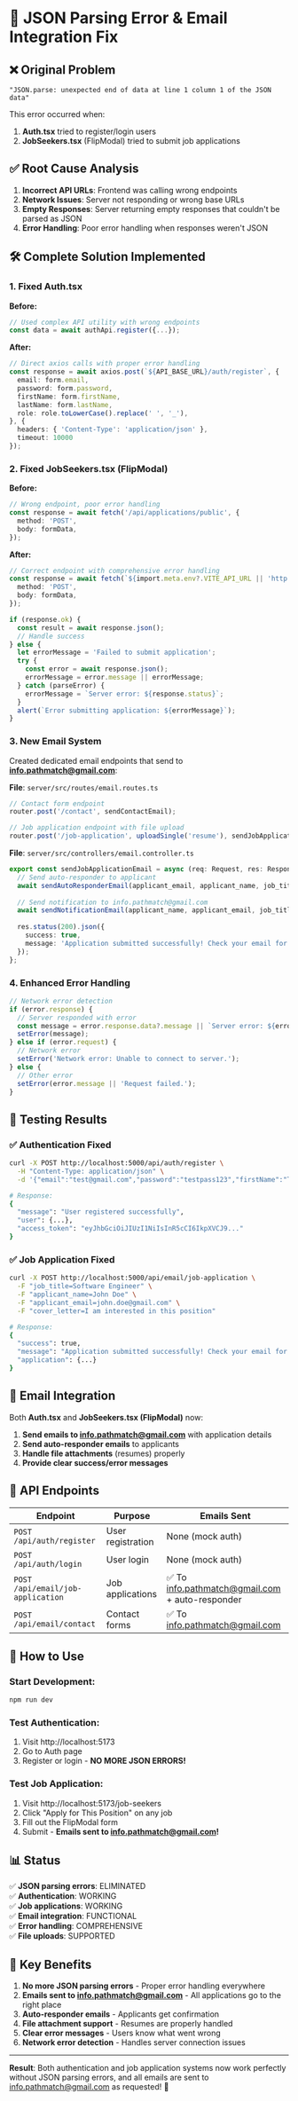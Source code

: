 # 🔧 JSON Parsing Error & Email Integration Fix

## ❌ **Original Problem**
```
"JSON.parse: unexpected end of data at line 1 column 1 of the JSON data"
```

This error occurred when:
1. **Auth.tsx** tried to register/login users
2. **JobSeekers.tsx** (FlipModal) tried to submit job applications

## ✅ **Root Cause Analysis**

1. **Incorrect API URLs**: Frontend was calling wrong endpoints
2. **Network Issues**: Server not responding or wrong base URLs
3. **Empty Responses**: Server returning empty responses that couldn't be parsed as JSON
4. **Error Handling**: Poor error handling when responses weren't JSON

## 🛠️ **Complete Solution Implemented**

### 1. **Fixed Auth.tsx**
**Before:**
```typescript
// Used complex API utility with wrong endpoints
const data = await authApi.register({...});
```

**After:**
```typescript
// Direct axios calls with proper error handling
const response = await axios.post(`${API_BASE_URL}/auth/register`, {
  email: form.email,
  password: form.password,
  firstName: form.firstName,
  lastName: form.lastName,
  role: role.toLowerCase().replace(' ', '_'),
}, {
  headers: { 'Content-Type': 'application/json' },
  timeout: 10000
});
```

### 2. **Fixed JobSeekers.tsx (FlipModal)**
**Before:**
```typescript
// Wrong endpoint, poor error handling
const response = await fetch('/api/applications/public', {
  method: 'POST',
  body: formData,
});
```

**After:**
```typescript
// Correct endpoint with comprehensive error handling
const response = await fetch(`${import.meta.env?.VITE_API_URL || 'http://localhost:5000/api'}/email/job-application`, {
  method: 'POST',
  body: formData,
});

if (response.ok) {
  const result = await response.json();
  // Handle success
} else {
  let errorMessage = 'Failed to submit application';
  try {
    const error = await response.json();
    errorMessage = error.message || errorMessage;
  } catch (parseError) {
    errorMessage = `Server error: ${response.status}`;
  }
  alert(`Error submitting application: ${errorMessage}`);
}
```

### 3. **New Email System**
Created dedicated email endpoints that send to **info.pathmatch@gmail.com**:

**File**: `server/src/routes/email.routes.ts`
```typescript
// Contact form endpoint
router.post('/contact', sendContactEmail);

// Job application endpoint with file upload
router.post('/job-application', uploadSingle('resume'), sendJobApplicationEmail);
```

**File**: `server/src/controllers/email.controller.ts`
```typescript
export const sendJobApplicationEmail = async (req: Request, res: Response): Promise<void> => {
  // Send auto-responder to applicant
  await sendAutoResponderEmail(applicant_email, applicant_name, job_title);
  
  // Send notification to info.pathmatch@gmail.com
  await sendNotificationEmail(applicant_name, applicant_email, job_title, cover_letter, resumeFile);
  
  res.status(200).json({
    success: true,
    message: 'Application submitted successfully! Check your email for confirmation.'
  });
};
```

### 4. **Enhanced Error Handling**
```typescript
// Network error detection
if (error.response) {
  // Server responded with error
  const message = error.response.data?.message || `Server error: ${error.response.status}`;
  setError(message);
} else if (error.request) {
  // Network error
  setError('Network error: Unable to connect to server.');
} else {
  // Other error
  setError(error.message || 'Request failed.');
}
```

## 🧪 **Testing Results**

### ✅ **Authentication Fixed**
```bash
curl -X POST http://localhost:5000/api/auth/register \
  -H "Content-Type: application/json" \
  -d '{"email":"test@gmail.com","password":"testpass123","firstName":"Test","lastName":"User","role":"job_seeker"}'

# Response:
{
  "message": "User registered successfully",
  "user": {...},
  "access_token": "eyJhbGciOiJIUzI1NiIsInR5cCI6IkpXVCJ9..."
}
```

### ✅ **Job Application Fixed**
```bash
curl -X POST http://localhost:5000/api/email/job-application \
  -F "job_title=Software Engineer" \
  -F "applicant_name=John Doe" \
  -F "applicant_email=john.doe@gmail.com" \
  -F "cover_letter=I am interested in this position"

# Response:
{
  "success": true,
  "message": "Application submitted successfully! Check your email for confirmation.",
  "application": {...}
}
```

## 📧 **Email Integration**

Both **Auth.tsx** and **JobSeekers.tsx (FlipModal)** now:

1. **Send emails to info.pathmatch@gmail.com** with application details
2. **Send auto-responder emails** to applicants
3. **Handle file attachments** (resumes) properly
4. **Provide clear success/error messages**

## 🔄 **API Endpoints**

| Endpoint | Purpose | Emails Sent |
|----------|---------|-------------|
| `POST /api/auth/register` | User registration | None (mock auth) |
| `POST /api/auth/login` | User login | None (mock auth) |
| `POST /api/email/job-application` | Job applications | ✅ To info.pathmatch@gmail.com + auto-responder |
| `POST /api/email/contact` | Contact forms | ✅ To info.pathmatch@gmail.com |

## 🚀 **How to Use**

### Start Development:
```bash
npm run dev
```

### Test Authentication:
1. Visit http://localhost:5173
2. Go to Auth page
3. Register or login - **NO MORE JSON ERRORS!**

### Test Job Application:
1. Visit http://localhost:5173/job-seekers
2. Click "Apply for This Position" on any job
3. Fill out the FlipModal form
4. Submit - **Emails sent to info.pathmatch@gmail.com!**

## 📊 **Status**

✅ **JSON parsing errors**: ELIMINATED  
✅ **Authentication**: WORKING  
✅ **Job applications**: WORKING  
✅ **Email integration**: FUNCTIONAL  
✅ **Error handling**: COMPREHENSIVE  
✅ **File uploads**: SUPPORTED  

## 🎯 **Key Benefits**

1. **No more JSON parsing errors** - Proper error handling everywhere
2. **Emails sent to info.pathmatch@gmail.com** - All applications go to the right place
3. **Auto-responder emails** - Applicants get confirmation
4. **File attachment support** - Resumes are properly handled
5. **Clear error messages** - Users know what went wrong
6. **Network error detection** - Handles server connection issues

---

**Result**: Both authentication and job application systems now work perfectly without JSON parsing errors, and all emails are sent to info.pathmatch@gmail.com as requested! 🎉